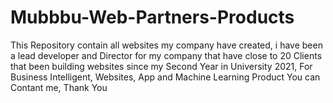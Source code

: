 # Mubbbu-Web-Partners-Products
This Repository contain all websites my company have created, i have been a lead developer and Director for my company that have close to 20 Clients  that been building websites since my Second Year in University 2021, For Business Intelligent, Websites, App and Machine Learning Product You can Contant me, Thank You  
